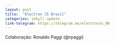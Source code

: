 ```yaml
---
layout: post
title:  "Electron JS Brasil"
categories: jekyll update
link-telegram: https://telegram.me/electronJs_BR
---
```

Colaboração: Ronaldo Paggi (@rpaggi)
